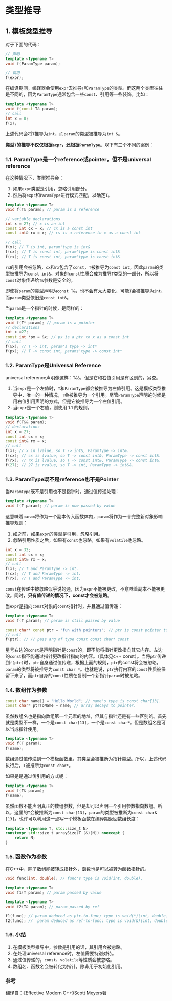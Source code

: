 # 类型推导

## 1. 模板类型推导

对于下面的代码：

```c++
// 声明
template <typename T>
void f(ParamType param);

// 调用
f(expr);
```

在编译期间，编译器会使用`expr`去推导`T`和`ParamType`的类型。而这两个类型往往是不同的，因为`ParamType`通常包含一些`const`、引用等一些装饰。比如：

```c++
template <typename T>
void f(const T& param);
// call
int x = 0;
f(x);
```

上述代码会将`T`推导为`int`，而`param`的类型被推导为`int &`。

**类型`T`的推导不仅仅根据`expr`，还根据`ParamType`**。以下有三个不同的案例：

### 1.1. ParamType是一个reference或pointer，但不是universal reference

在这种情况下，类型推导会：

1. 如果`expr`类型是引用，忽略引用部分。
2. 然后将`expr`和`ParamType`进行模式匹配，以确定`T`。

```c++
template <typename T>
void f(T& param); // param is a reference

// variable declarations
int x = 27; // x is an int
const int cx = x; // cx is a const int
const int& rx = x; // rs is a reference to x as a const int

// call
f(x); // T is int, param'type is int&
f(cx); // T is const int, param'type is const int&
f(rx); // T is const int, param'type is const int&
```

`rx`的引用会被忽略，`cx`和`rx`包含了`const`，`T`被推导为`const int`，因此`param`的类型被推导为`const int&`。对象的`const`性质会成为推导`T`类型的一部分，所以将`const`对象传递给`T&`参数是安全的。

即使将`param`的类型声明为`const T&`，也不会有太大变化，可能`T`会被推导为`int`，而`param`类型依旧是`const int&`。

当`param`是一个指针的时候，是同样的：

```c++
template <typename T>
void f(T* param); // param is a pointer
// declarations
int x =27;
const int *px = &x; // px is a ptr to x as a const int
// call
f(&x); // T -> int, param's type -> int*
f(px); // T -> const int, params'type -> const int*
```



### 1.2. ParamType是Universal Reference

universal reference声明像这样：`T&&`，但是它和右值引用是有区别的，另查。

1. 当`expr`是一个左值时，`T`和`ParamType`都会被推导为左值引用。这是模板类型推导中，唯一的一种情况，`T`会被推导为一个引用。尽管`ParamType`声明的时候是用右值引用声明的方式，但是它被推导为一个左值引用。
2. 当`expr`是一个右值，则使用 1.1 的规则。

```c++
template <typename T>
void f(T&& param);
// declarations
int x = 27;
const int cx = x;
const int& rx = x;
// call
f(x); // x in lvalue, so T -> int&, ParamType -> int&.
f(cx); // cx is lvalue, so T -> const int&, ParamType -> const int&.
f(rx); // rx is lvalue, so T -> const int&, ParamType -> const int&.
f(27); // 27 is rvalue, so T -> int, ParamType -> int&&.
```



### 1.3. ParamType既不是reference也不是Pointer

当`ParamType`既不是引用也不是指针时，通过值传递处理：

```c++
template <typename T>
void f(T param); // param is now passed by value
```

这意味着`param`将作为一个副本传入函数体内，`param`将作为一个完整新对象影响推导规则：

1. 如之前，如果`expr`的类型是引用，忽略引用。
2. 忽略引用性质之后，如果有`const`也忽略，如果有`volatile`也忽略。

```c++
int x = 32;
const int cx = x;
const int& rx = x;
// call
f(x); // T and ParamType -> int.
f(cx); // T and ParamType -> int.
f(rx); // T and ParamType -> int.
```

`const`在传递中被忽略似乎说的通，因为`expr`不能被更改，不意味着副本不能被更改。同时，**只有值传递的情况下，const才会被忽略**。

当`expr`是指向`const`对象的`cosnt`指针时，并且通过值传递：

```c++
template <typename T>
void f(T param); // param is still passed by value

const char* const ptr = "fun with pointers"; // ptr is const pointer to const object
// call
f(ptr); // // pass arg of type const const char* const
```

星号右边的`const`是声明指针是`const`的，即不能将指针更改指向其它内存。左边的`const`指不能通过指针更改指针指向的内容。（具体见c++ const）。当将`ptr`传递到`f(ptr)`时，`ptr`自身通过值传递，根据上面的规则，`ptr`的const将会被忽略，`param`的类型将被推导为`const char *`。也就是说，`ptr`执行内容的`const`性质被保留下来了，而`ptr`自身的`const`性质在复制一个新指针`param`时被忽略。

### 1.4. 数组作为参数

```c++
const char name[] = "Hello World"; // name's type is const char[13].
const char* ptrToName = name; // array decays to pointer.
```

虽然数组名也是指向数组第一个元素的地址，但其与指针还是有一些区别的。首先就是类型不一样，一个是`const char[13]`，一个是`const char*`。但是数组名是可以当成指针使用。

```c++
template <typename T>
void f(T param);
f(name);
```

数组通过值传递到一个模板函数里，其类型会被推断为指针类型。所以，上述代码执行后，`T`被推断为`const char*`。

如果是是通过传引用的方式呢：

```c++
template <typename T>
void f(T& param);
f(name);
```

虽然函数不能声明真正的数组参数，但是却可以声明一个引用参数指向数组。所以，这里的`T`会被推断为`const char[13]`，`param`的类型被推断为`const char& [13]`。也许可以利用这一点写一个模板函数在编译期返回数组长度：

```c++
template <typename T, std::size_t N>
constexpr std::size_t arraySize(T (&)[N]) noexcept {
    return N;
}
```



### 1.5. 函数作为参数

在C++中，除了数组能被转成指针外，函数也是可以被转为函数指针的。

```c++
void func(int, double); // func's type is void(int, double).

template <typename T>
void f1(T param); // param passed by value

template <typename T>
void f2(T& param); // param passed by ref

f1(func); // param deduced as ptr-to-func; type is void(*)(int, double)
f2(func); //  param deduced as ref-to-func; type is void(&)(int, double)
```



### 1.6. 小结

1. 在模板类型推导中，参数是引用的话，其引用会被忽略。
2. 在处理universal reference时，左值需要特别对待。
3. 通过值传递的，`const`、`volatile`等性质会被忽略。
4. 数组名、函数名会被转化为指针，除非用于初始化引用。


### 参考

翻译自：《Effective Modern C++》Scott Meyers著